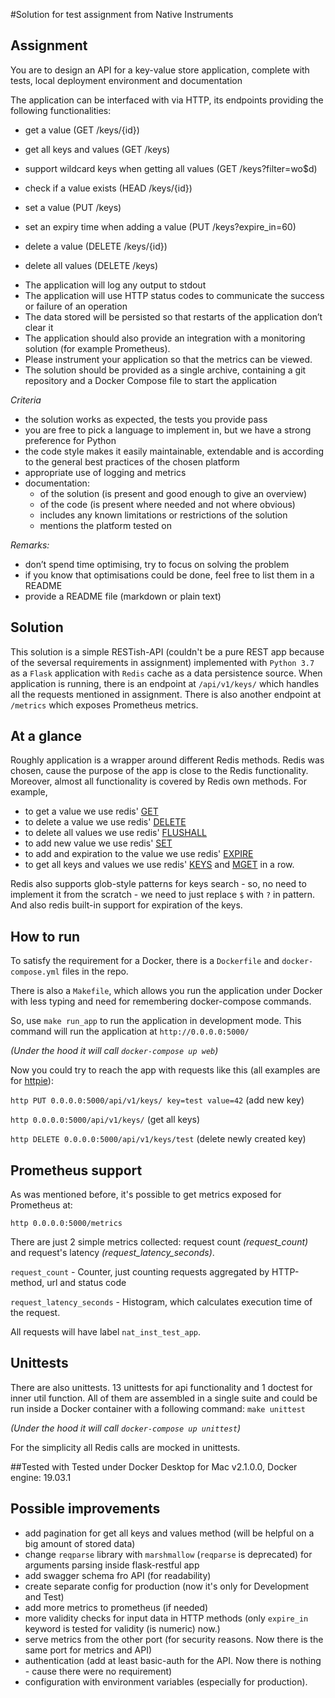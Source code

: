 #Solution for test assignment from Native Instruments

## Assignment
You are to design an API for a key-value store application, complete with tests, local deployment 
environment and documentation

The application can be interfaced with via HTTP, its endpoints providing the following functionalities:

+ get a value (GET /keys/{id})
+ get all keys and values (GET /keys)
+ support wildcard keys when getting all values (GET /keys?filter=wo$d)

+ check if a value exists (HEAD /keys/{id})

+ set a value (PUT /keys)
+ set an expiry time when adding a value (PUT /keys?expire_in=60)

+ delete a value (DELETE /keys/{id})
+ delete all values (DELETE /keys)

- The application will log any output to stdout
- The application will use HTTP status codes to communicate the success or failure of an operation
- The data stored will be persisted so that restarts of the application don’t clear it
- The application should also provide an integration with a monitoring solution (for example Prometheus).
- Please instrument your application so that the metrics can be viewed.
- The solution should be provided as a single archive, containing a git repository and a Docker Compose file 
to start the application

*Criteria*
- the solution works as expected, the tests you provide pass
- you are free to pick a language to implement in, but we have a strong preference for Python
- the code style makes it easily maintainable, extendable and is according to the general best practices 
of the chosen platform
- appropriate use of logging and metrics
- documentation:
    - of the solution (is present and good enough to give an overview)
    - of the code (is present where needed and not where obvious)
    - includes any known limitations or restrictions of the solution
    - mentions the platform tested on

*Remarks:*
- don’t spend time optimising, try to focus on solving the problem
- if you know that optimisations could be done, feel free to list them in a README
- provide a README file (markdown or plain text)

## Solution
This solution is a simple RESTish-API (couldn't be a pure REST app because of the seversal requirements 
in assignment) implemented with `Python 3.7` as a `Flask` application with `Redis` cache 
as a data persistence source.
When application is running, there is an endpoint at `/api/v1/keys/` which handles all the requests 
mentioned in assignment.
There is also another endpoint at `/metrics` which exposes Prometheus metrics.

## At  a glance
Roughly application is a wrapper around different Redis methods.
Redis was chosen, cause the purpose of the app is close to the Redis functionality.
Moreover, almost all functionality is covered by Redis own methods.
For example, 
- to get a value we use redis' [GET](https://redis.io/commands/get)
- to delete a value we use redis' [DELETE](https://redis.io/commands/delete)
- to delete all values we use redis' [FLUSHALL](https://redis.io/commands/flushall)
- to add new value we use redis' [SET](https://redis.io/commands/set)
- to add and expiration to the value we use redis' [EXPIRE](https://redis.io/commands/expire)
- to get all keys and values we use redis' [KEYS](https://redis.io/commands/keys) 
and [MGET](https://redis.io/commands/keys) in a row.

Redis also supports glob-style patterns for keys search - so, no need to implement it from the scratch - 
we need to just replace `$` with `?` in pattern.
And also redis built-in support for expiration of the keys.

## How to run
To satisfy the requirement for a Docker, there is a `Dockerfile` and `docker-compose.yml` files in the repo.

There is also a `Makefile`, which allows you run the application under Docker with less typing and need 
for remembering docker-compose commands.

So, use `make run_app` to run the application in development mode. This command will run the 
application at `http://0.0.0.0:5000/`

*(Under the hood it will call `docker-compose up web`)* 


Now you could try to reach the app with requests like this (all examples are for [httpie](https://httpie.org/)):

`http PUT 0.0.0.0:5000/api/v1/keys/ key=test value=42` (add new key)

`http 0.0.0.0:5000/api/v1/keys/` (get all keys)

`http DELETE 0.0.0.0:5000/api/v1/keys/test` (delete newly created key)


## Prometheus support
As was mentioned before, it's possible to get metrics exposed for Prometheus at:

`http 0.0.0.0:5000/metrics`

There are just 2 simple metrics collected: request count *(request_count)* and 
request's latency *(request_latency_seconds)*.

`request_count` - Counter, just counting requests aggregated by HTTP-method, url and status code

`request_latency_seconds` -  Histogram, which calculates execution time of the request.

All requests will have label `nat_inst_test_app`.

## Unittests
There are also unittests. 13 unittests for api functionality and 1 doctest for inner util function. All of them are 
assembled in a single suite and could be run inside a Docker container with a following command:
`make unittest`

*(Under the hood it will call `docker-compose up unittest`)* 

For the simplicity all Redis calls are mocked in unittests.


##Tested with
Tested under Docker Desktop for Mac v2.1.0.0, Docker engine: 19.03.1

## Possible improvements
- add pagination for get all keys and values method (will be helpful on a big amount of stored data)
- change `reqparse` library with `marshmallow` (`reqparse` is deprecated) for arguments parsing inside flask-restful app
- add swagger schema fro API (for readability)
- create separate config for production (now it's only for Development and Test)
- add more metrics to prometheus (if needed)
- more validity checks for input data in HTTP methods (only `expire_in` keyword is tested for 
validity (is numeric) now.)
- serve metrics from the other port (for security reasons. Now there is the same port for metrics and API)
- authentication (add at least basic-auth for the API. Now there is nothing - cause there were no requirement)
- configuration with environment variables (especially for production).